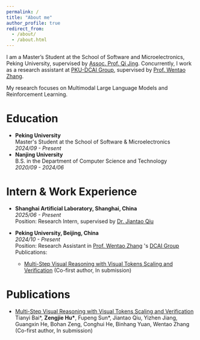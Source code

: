 ```yaml
---
permalink: /
title: "About me"
author_profile: true
redirect_from: 
  - /about/
  - /about.html
---
```

I am a Master’s Student at the School of Software and Microelectronics, Peking University, supervised by [Assoc. Prof. Qi Jing](https://www.ss.pku.edu.cn/teacherteam/teacherlist/1610-%E8%8D%86%E7%90%A6.html). Concurrently, I work as a research assistant at [PKU-DCAI Group](https://github.com/OpenDCAI), supervised by [Prof. Wentao Zhang](https://zwt233.github.io/).

My research focuses on Multimodal Large Language Models and Reinforcement Learning.

Education
======
- **Peking University** <br>
Master's Student at the School of Software & Microelectronics <br>
*2024/09 - Present*
- **Nanjing University** <br>
B.S. in the Department of Computer Science and Technology <br>
*2020/09 - 2024/06*

Intern & Work Experience
======
- **Shanghai Artificial Laboratory, Shanghai, China** <br>
*2025/06 - Present* <br>
Position: Research Intern, supervised by [Dr. Jiantao Qiu](https://scholar.google.com/citations?user=Vm8bStkAAAAJ&hl=en)

- **Peking University, Beijing, China** <br>
*2024/10 - Present* <br>
Position: Research Assistant in [Prof. Wentao Zhang](https://zwt233.github.io/) 's [DCAI Group](https://github.com/OpenDCAI) <br>
Publications:
  - [Multi-Step Visual Reasoning with Visual Tokens Scaling and Verification](https://arxiv.org/abs/2506.07235) (Co-first author, In submission)


Publications
======
- [Multi-Step Visual Reasoning with Visual Tokens Scaling and Verification](https://arxiv.org/abs/2506.07235) <br>
  Tianyi Bai\*, **Zengjie Hu\***, Fupeng Sun\*, Jiantao Qiu, Yizhen Jiang, Guangxin He, Bohan Zeng, Conghui He, Binhang Yuan, Wentao Zhang <br>
  (Co-first author, In submission)